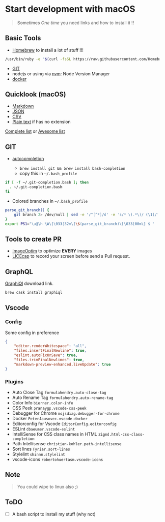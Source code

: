 # Start development with macOS

> ~~Sometimes~~ _One time_ you need links and how to install it !!

## Basic Tools

- [Homebrew](https://brew.sh) to install a lot of stuff !!!

```bash
/usr/bin/ruby -e "$(curl -fsSL https://raw.githubusercontent.com/Homebrew/install/master/install)"
```

- [GIT](https://git-scm.com/download/mac)
- nodejs or using via [nvm](https://github.com/creationix/nvm): Node Version Manager
- [docker](https://docs.docker.com/docker-for-mac/install/)

## Quicklook (macOS)

- [Markdown](http://inkmarkapp.com/markdown-quick-look-plugin-mac-os-x/)
- [JSON](http://www.sagtau.com/quicklookjson.html)
- [CSV](https://code.google.com/archive/p/quicklook-csv/)
- [Plain text](https://whomwah.github.io/qlstephen/) if has no extension

[Complete list](http://www.quicklookplugins.com) or [Awesome list](https://github.com/sindresorhus/quick-look-plugins)

## GIT

- [autocompletion](https://github.com/bobthecow/git-flow-completion/wiki/Install-Bash-git-completion) 

    - `brew install git && brew install bash-completion`
    - copy this in `~/.bash_profile`

```bash
if [ -f ~/.git-completion.bash ]; then
  . ~/.git-completion.bash
fi
```

- Colored branches in `~/.bash_profile`

```bash
parse_git_branch() {
    git branch 2> /dev/null | sed -e '/^[^*]/d' -e 's/* \(.*\)/ (\1)/'
}
export PS1="\u@\h \W\[\033[32m\]\$(parse_git_branch)\[\033[00m\] $ "
```

## Tools to create PR

- [ImageOptim](https://imageoptim.com/) to optimize **EVERY** images
- [LICEcap](https://www.cockos.com/licecap/) to record your screen before send a Pull request. 

## GraphQL

[GraphiQl](https://electronjs.org/apps/graphiql) download link.
```bash
brew cask install graphiql
```

## Vscode

### Config

Some config in preference

```json
{
    "editor.renderWhitespace": "all",
    "files.insertFinalNewline": true,
    "eslint.autoFixOnSave": true,
    "files.trimFinalNewlines": true,
    "markdown-preview-enhanced.liveUpdate": true
}
```

### Plugins

- Auto Close Tag `formulahendry.auto-close-tag`
- Auto Rename Tag `formulahendry.auto-rename-tag`
- Color Info `bierner.color-info`
- CSS Peek `pranaygp.vscode-css-peek`
- Debugger for Chrome `msjsdiag.debugger-for-chrome`
- Docker `PeterJausovec.vscode-docker`
- Editorconfig for Vscode `EditorConfig.editorconfig`
- ESLint `dbaeumer.vscode-eslint`
- IntelliSense for CSS class names in HTML `Zignd.html-css-class-completion`
- Path Intellisense `christian-kohler.path-intellisense`
- Sort lines `Tyriar.sort-lines`
- Stylelint `shinnn.stylelint`
- vscode-icons `robertohuertasm.vscode-icons`

## Note

> You could wipe to linux also ;)

## ToDO

- [ ] A bash script to install my stuff (why not)
